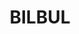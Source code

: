 ---
lastmod: '2025-04-06T06:05:20+00:00'
latitude: -34.321422
layout: suburb
longitude: 145.914625
postcode: '2680'
state: NSW
title: BILBUL
url: /nsw/bilbul/
---